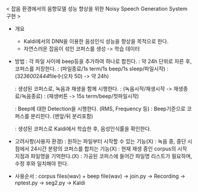 < 잡음 환경에서의 음향모델 성능 향상을 위한 Noisy Speech Generation System 구현 >

- 개요
  - Kaldi에서의 DNN을 이용한 음성인식 성능을 향상을 목적으로 한다.
  - 자연스러운 잡음이 섞인 코퍼스를 생성 -> 학습 데이터

- 방법
  : 각 파일 사이에 beep등을 추가하여 하나로 합친다.
  : 약 24h 단위로 자른 후, 코퍼스를 저장한다. 
  : (파일종료/1s term/1s beep/1s sleep/파일시작)
  : (32*3600*24*44*file수(오차 50) -> 약 24h)

  : 생성된 코퍼스로, 녹음과 재생을 함께 시행한다.
  : (녹음시작/재생시작 -> 재생종료/녹음종료)
  : (재생버튼 -> 15s term/beep/첫파일시작)

  : Beep에 대한 Detection을 시행한다. (RMS, Frequency 등)
  : Beep기준으로 코퍼스를 분리한다. (맨앞/뒤 분리포함)

  : 생성된 코퍼스로 Kaldi에서 학습한 후, 음성인식률을 확인한다.

- 고려사항(사용자 환경)
  : 원하는 파일부터 시작할 수 있는 기능(X)
  : 녹음 중, 중단 시점에서 24시간 분량의 코퍼스를 합치는 기능(X)
  : 현재 재생 중인 corpus의 시작 지점과 파일명을 기억한다.(X)
  : 가공된 코퍼스에 들어간 파일명 리스트가 필요하며, 수정 후와 일치해야 한다.

- 사용순서
  : corpus files(wav) + beep file(wav) -> join.py -> Recording -> nptest.py -> seg2.py -> Kaldi

